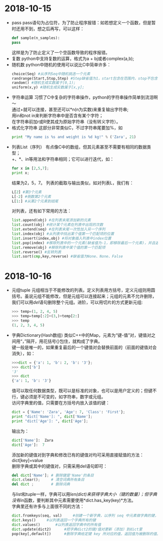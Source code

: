 # 2018-10-15
- pass
	pass语句为占位符，为了防止程序报错：如若想定义一个函数，但是暂时还用不到，想之后再写，可以这样：
	```python
	def sample(n_samples):
    pass
    ```
    这样是为了防止定义了一个空函数导致的程序报错。
- 复数
	python中支持复数的运算，格式为a + bj或者complex(a,b);
- 随机数
	python中随机的使用可以说比C中简单许多：
	```python
	choice(Seq) #从序列Seq中随机挑选一个元素
	randrange(Start,Stop,Step) #Step缺省值为1，start包含在范围内，stop不包含在范围内
	random() #随机生成实数属于[0,1);
	uniform(x,y) #随机生成实数属于[x,y];
	```
- 字符串运算
	习惯了C中复杂的字符串操作，python的字符串操作简单到流泪啊～   
	通过+就可以连接，甚至还可以\*n(n为实数)来重复输出字符串;   
	用in和not in来判断字符串中是否含有某个字符；   
	在字符串前加r或R使其成为原始字符串（没有转义字符）。
- 格式化字符串
	这部分非常类似C，不过字符串尾要加%，如
	```python
	print "My name is %s and weight is %d kg!" % ('Zara', 21) 
	```
- 列表List（序列）
	有点像C中的数组，但其元素甚至不需要有相同的数据类型；   
	+、\*、in等用法和字符串相同；它可以进行迭代，如：
	```python
	for x in [2,5,7];
	print x;
	```
	结果为2，5，7。
	列表的截取与输出类似，如对列表L，我们有：
	```python
	L[2] #第3个元素
	L[-2] #倒数第2个元素
	L[1:] #从第2个元素到结尾
	```
	对列表，还有如下常用的方法：
	```python
	list.append(obj) #在列表末尾添加新的元素
	list.count(obj) #统计某个元素在列表中出现的次数
	list.extend(seq) #在列表末尾一次性加入另一个序列
	list.index(obj) #从列表中找出某个值第一个匹配项的位置
	list.insert(index,obj) #将对象插入列表中index位置
	list.pop(index) #移除列表中的一个元素(缺省值为-1，即移除最后一个元素)，并且返回该元素的值
	list.remove(obj) #移除列表中某个值的第一个匹配项
	list.reverse() #反转列表
	list.sort(cmp,key,reverse) #缺省值为None、None、False
	```
# 2018-10-16
- 元组tuple
	元组相当于不能修改的列表。定义列表用方括号，定义元组则用圆括号。虽说元组不能修改，但是元组可以连接起来；元组的元素不允许删除，我们可以用*del*语句删除整个元组。进阶，可以用切片的方式更新元组:
	```python
	>>> temp=(1, 2, 4, 5)    
	>>> temp=temp[:2]+(3,)+temp[2:]    
	>>> temp    
	(1, 2, 3, 4, 5)    
	```
- 字典Dictionary(Hash数组)
	类似C++中的Map，元素为“键-值”对，键值对之间用“，”隔开，用花括号{}包住，就构成了字典。<br>
	键一般是唯一的，如果重复最后的一个键值对会替换前面的（前面的键值对会消失），如：
	```python
	>>>dict = {'a': 1, 'b': 2, 'b': '3'};
	>>> dict['b']
	'3'
	>>> dict
	{'a': 1, 'b': '3'}
	```
	值可以取任何数据类型，既可以是标准的对象，也可以是用户定义的；但键不行，键必须是不可变的，如字符串，数字或元组。<br>
	访问字典里的值，只需要在方括号内放入该值的键：
	```python
	dict = {'Name': 'Zara', 'Age': 7, 'Class': 'First'}; 
	print "dict['Name']: ", dict['Name'];
	print "dict['Age']: ", dict['Age'];
	```
	输出为：
	```python
	dict['Name']:  Zara
	dict['Age']:  7
	```
	添加新的键值对到字典和修改已有的键值对均可采用直接赋值的方法：dict[key]=value<br>
	删除字典或其中的键值对，只需采用del语句即可：
	```python
	del dict['Name']; # 删除键是'Name'的条目
	dict.clear();     # 清空词典所有条目
	del dict ;        # 删除词典
	```
	与list和tuple一样，字典可以用*len(dict)*来获得字典大小（键的数量）；但字典没有*in*函数，要判断其中元素需要使用*dict.has_key(key)*方法。<br>
	字典里还有许多与上面很不同的方法：
	```python
	dict.fromkeys(seq, val)		#创建一个新字典，以序列 seq 中元素做字典的键，val 为字典所有键对应的初始值
	dict.keys()		#以列表返回一个字典所有的键
	dict.values()		#以列表返回字典中的所有值
	dict.update(dict2)		#把字典dict2的键/值对更新（添加）到dict里
	pop(key[,default])		#删除字典给定键 key 所对应的值，返回值为被删除的值。key值必须给出。 否则，返回default值。
	```
